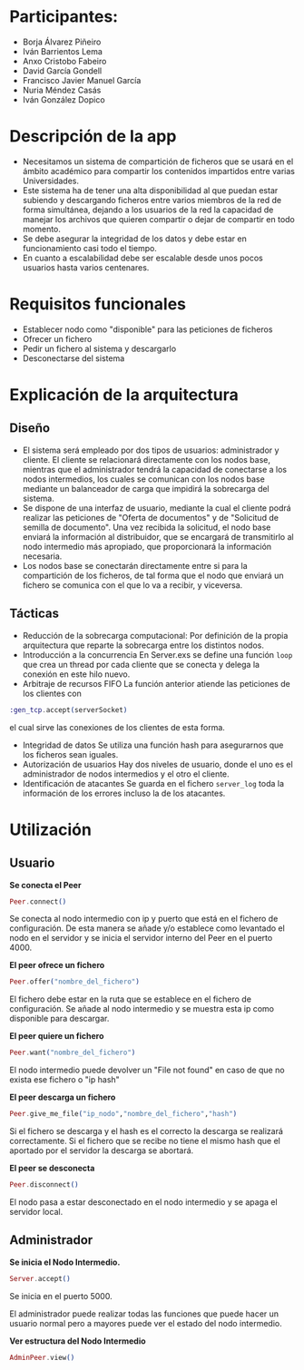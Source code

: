 # Participantes:
+ Borja Álvarez Piñeiro
+ Iván Barrientos Lema 
+ Anxo Cristobo Fabeiro
+ David García Gondell
+ Francisco Javier Manuel García 
+ Nuria Méndez Casás
+ Iván González Dopico

# Descripción de la app
* Necesitamos un sistema de compartición de ficheros que se usará en el ámbito académico para compartir los contenidos impartidos entre varias Universidades. 
* Este sistema ha de tener una alta disponibilidad al que puedan estar subiendo y descargando ficheros entre varios miembros de la red de forma simultánea, dejando a los usuarios de la red la capacidad de manejar los archivos que quieren compartir o dejar de compartir en todo momento. 
* Se debe asegurar la integridad de los datos y debe estar en funcionamiento casi todo el tiempo. 
* En cuanto a escalabilidad debe ser escalable desde unos pocos usuarios hasta varios centenares.

# Requisitos funcionales
* Establecer nodo como "disponible" para las peticiones de ficheros 
* Ofrecer un fichero
* Pedir un fichero al sistema y descargarlo
* Desconectarse del sistema

# Explicación de la arquitectura
## Diseño
* El sistema será empleado por dos tipos de usuarios: administrador y cliente. El cliente se relacionará directamente con los nodos base, mientras que el administrador tendrá la capacidad de conectarse a los nodos intermedios, los cuales se comunican con los nodos base mediante un balanceador de carga que impidirá la sobrecarga del sistema. 
* Se dispone de una interfaz de usuario, mediante la cual el cliente podrá realizar las peticiones de "Oferta de documentos" y de "Solicitud de semilla de documento". Una vez recibida la solicitud, el nodo base enviará la información al distribuidor, que se encargará de transmitirlo al nodo intermedio más apropiado, que proporcionará la información necesaria. 
* Los nodos base se conectarán directamente entre si para la compartición de los ficheros, de tal forma que el nodo que enviará un fichero se comunica con el que lo va a recibir, y viceversa.

## Tácticas
* Reducción de la sobrecarga computacional:
Por definición de la propia arquitectura que reparte la sobrecarga entre los distintos nodos.
* Introducción a la concurrencia
En Server.exs se define una función `loop` que crea un thread por cada cliente que se conecta y delega la conexión
en este hilo nuevo.
* Arbitraje de recursos FIFO
La función anterior atiende las peticiones de los clientes con 
```elixir
:gen_tcp.accept(serverSocket)
```
el cual sirve las conexiones de los clientes de esta forma.
* Integridad de datos
Se utiliza una función hash para asegurarnos que los ficheros sean iguales.
* Autorización de usuarios
Hay dos niveles de usuario, donde el uno es el administrador de nodos intermedios y el otro el cliente.
* Identificación de atacantes
Se guarda en el fichero `server_log` toda la información de los errores incluso la de los
atacantes.

# Utilización

## Usuario

**Se conecta el Peer**
```elixir
Peer.connect()
```
Se conecta al nodo intermedio con ip y puerto que está en el fichero de configuración. 
De esta manera se añade y/o establece como levantado el nodo en el servidor y se inicia el servidor interno del Peer en el puerto 4000.

**El peer ofrece un fichero**
```elixir
Peer.offer("nombre_del_fichero")
```
El fichero debe estar en la ruta que se establece en el fichero de configuración. Se añade al nodo intermedio y se muestra esta ip como disponible para descargar.

**El peer quiere un fichero**
```elixir
Peer.want("nombre_del_fichero")
```
El nodo intermedio puede devolver un "File not found" en caso de que no exista ese fichero o "ip hash"

**El peer descarga un fichero**
```elixir
Peer.give_me_file("ip_nodo","nombre_del_fichero","hash")
```
Si el fichero se descarga y el hash es el correcto la descarga se realizará correctamente.
Si el fichero que se recibe no tiene el mismo hash que el aportado por el servidor la descarga se abortará.

**El peer se desconecta**
```elixir
Peer.disconnect()
```
El nodo pasa a estar desconectado en el nodo intermedio y se apaga el servidor local.

## Administrador

**Se inicia el Nodo Intermedio.**
```elixir
Server.accept()
```
Se inicia en el puerto 5000.

El administrador puede realizar todas las funciones que puede hacer un usuario normal pero a mayores puede ver el estado del nodo intermedio.

**Ver estructura del Nodo Intermedio**
```elixir
AdminPeer.view()
```
